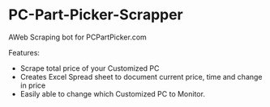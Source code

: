 # PC-Part-Picker-Scrapper
AWeb Scraping bot for PCPartPicker.com 


Features:
- Scrape total price of your Customized PC 
- Creates Excel Spread sheet to document current price, time and change in price 
- Easily able to change which Customized PC to Monitor.

